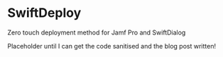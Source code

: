 # SwiftDeploy
Zero touch deployment method for Jamf Pro and SwiftDialog

Placeholder until I can get the code sanitised and the blog post written!
